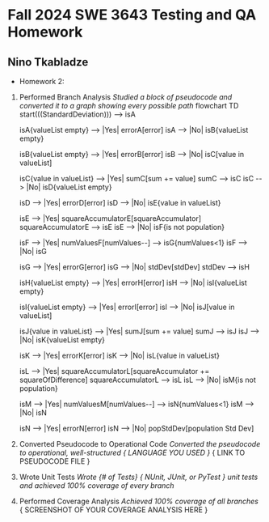 # Fall 2024 SWE 3643 Testing and QA Homework
## Nino Tkabladze

 - Homework 2:
1. Performed Branch Analysis
	*Studied a block of pseudocode and converted it to a graph showing every possible path*
   flowchart TD
   start(((StandardDeviation))) --> isA

   isA{valueList empty} --> |Yes| errorA[error]
   isA --> |No| isB{valueList empty}

   isB{valueList empty} --> |Yes| errorB[error]
   isB --> |No| isC[value in valueList]

   isC{value in valueList} --> |Yes| sumC[sum += value]
   sumC --> isC
   isC --> |No| isD{valueList empty}

   isD --> |Yes| errorD[error]
   isD --> |No| isE{value in valueList}

   isE --> |Yes| squareAccumulatorE[squareAccumulator]
   squareAccumulatorE --> isE
   isE --> |No| isF{is not population}

   isF --> |Yes| numValuesF[numValues--] --> isG{numValues<1}
   isF --> |No| isG

   isG --> |Yes| errorG[error]
   isG --> |No| stdDev[stdDev]
   stdDev --> isH

   isH{valueList empty} --> |Yes| errorH[error]
   isH --> |No| isI{valueList empty}

   isI{valueList empty} --> |Yes| errorI[error]
   isI --> |No| isJ[value in valueList]

   isJ{value in valueList} --> |Yes| sumJ[sum += value]
   sumJ --> isJ
   isJ --> |No| isK{valueList empty}

   isK --> |Yes| errorK[error]
   isK --> |No| isL{value in valueList}

   isL --> |Yes| squareAccumulatorL[squareAccumulator += squareOfDifference]
   squareAccumulatorL --> isL
   isL --> |No| isM{is not population}

   isM --> |Yes| numValuesM[numValues--] --> isN{numValues<1}
   isM --> |No| isN

   isN --> |Yes| errorN[error]
   isN --> |No| popStdDev[population Std Dev]

2. Converted Pseudocode to Operational Code
   *Converted the pseudocode to operational, well-structured { LANGUAGE YOU USED }*
   { LINK TO PSEUDOCODE FILE } 
3. Wrote Unit Tests
   *Wrote {# of Tests} { NUnit, JUnit, or PyTest } unit tests and achieved 100% coverage of every branch*
4. Performed Coverage Analysis
   *Achieved 100% coverage of all branches*
   { SCREENSHOT OF YOUR COVERAGE ANALYSIS HERE }